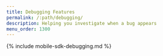 ```yaml
---
title: Debugging Features
permalink: /:path/debugging/
description: Helping you investigate when a bug appears
menu_order: 1300
---
```


{% include mobile-sdk-debugging.md %}
